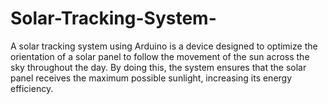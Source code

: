 # Solar-Tracking-System-
A solar tracking system using Arduino is a device designed to optimize the orientation of a solar panel to follow the movement of the sun across the sky throughout the day. By doing this, the system ensures that the solar panel receives the maximum possible sunlight, increasing its energy efficiency.
